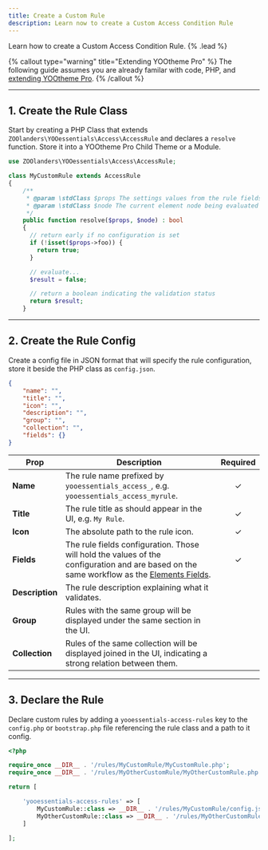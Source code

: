 ```yaml
---
title: Create a Custom Rule
description: Learn now to create a Custom Access Condition Rule
---
```


Learn how to create a Custom Access Condition Rule. {% .lead %}

{% callout type="warning" title="Extending YOOtheme Pro" %}
The following guide assumes you are already familar with code, PHP, and [extending YOOtheme Pro](https://yootheme.com/support/yootheme-pro/joomla/developers-child-themes#extend-functionality).
{% /callout %}

---

## 1. Create the Rule Class

Start by creating a PHP Class that extends `ZOOlanders\YOOessentials\Access\AccessRule` and declares a `resolve` function. Store it into a YOOtheme Pro Child Theme or a Module.

```php
use ZOOlanders\YOOessentials\Access\AccessRule;

class MyCustomRule extends AccessRule
{
    /**
     * @param \stdClass $props The settings values from the rule fields
     * @param \stdClass $node The current element node being evaluated
     */
    public function resolve($props, $node) : bool
    {
      // return early if no configuration is set
      if (!isset($props->foo)) {
        return true;
      }

      // evaluate...
      $result = false;

      // return a boolean indicating the validation status
      return $result;
    }
```

---

## 2. Create the Rule Config

Create a config file in JSON format that will specify the rule configuration, store it beside the PHP class as `config.json`.

```json
{
    "name": "",
    "title": "",
    "icon": "",
    "description": "",
    "group": "",
    "collection": "",
    "fields": {}
}
```

| Prop | Description | Required |
| ------- | -------- | :------: |
| **Name** | The rule name prefixed by `yooessentials_access_`, e.g. `yooessentials_access_myrule`. | &#x2713; |
| **Title** | The rule title as should appear in the UI, e.g. `My Rule`. | &#x2713; |
| **Icon** | The absolute path to the rule icon. | &#x2713; |
| **Fields** | The rule fields configuration. Those will hold the values of the configuration and are based on the same workflow as the [Elements Fields](https://yootheme.com/support/yootheme-pro/joomla/developers-elements). | &#x2713; |
| **Description** | The rule description explaining what it validates. |
| **Group** | Rules with the same group will be displayed under the same section in the UI. |
| **Collection** | Rules of the same collection will be displayed joined in the UI, indicating a strong relation between them. |

---

## 3. Declare the Rule

Declare custom rules by adding a `yooessentials-access-rules` key to the `config.php` or `bootstrap.php` file referencing the rule class and a path to it config.

```php
<?php

require_once __DIR__ . '/rules/MyCustomRule/MyCustomRule.php';
require_once __DIR__ . '/rules/MyOtherCustomRule/MyOtherCustomRule.php';

return [

    'yooessentials-access-rules' => [
        MyCustomRule::class => __DIR__ . '/rules/MyCustomRule/config.json',
        MyOtherCustomRule::class => __DIR__ . '/rules/MyOtherCustomRule/config.json',
    ]

];
```
